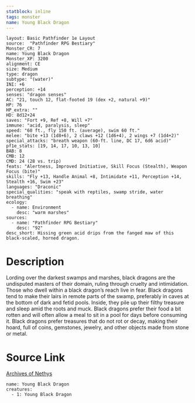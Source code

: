 ```yaml
---
statblock: inline
tags: monster
name: Young Black Dragon
---
```

```statblock
layout: Basic Pathfinder 1e Layout
source:  "Pathfinder RPG Bestiary"
Monster_CR: 7
name: Young Black Dragon
Monster_XP: 3200
alignment: CE
size: Medium
type: dragon
subtype: "(water)"
INI: +6
perception: +14
senses: "dragon senses"
AC: "21, touch 12, flat-footed 19 (dex +2, natural +9)"
HP: 76
HP_extra: ""
HD: 8d12+24
saves: "Fort +9, Ref +8, Will +7"
immune: "acid, paralysis, sleep"
speed: "60 ft., fly 150 ft. (average), swim 60 ft."
melee: "bite +13 (1d8+6), 2 claws +12 (1d6+4), 2 wings +7 (1d4+2)"
special_attacks: "breath weapon (60-ft. line, DC 17, 6d6 acid)"
pf1e_stats: [19, 14, 17, 10, 13, 10]
BAB: 8
CMB: 12
CMD: 24 (28 vs. trip)
feats: "Alertness, Improved Initiative, Skill Focus (Stealth), Weapon Focus (bite)"
skills: "Fly +13, Handle Animal +8, Intimidate +11, Perception +14, Stealth +16, Swim +23"
languages: "Draconic"
special_qualities: "speak with reptiles, swamp stride, water breathing"
ecology:
  - name: Environment
    desc: "warm marshes"
sources:
  - name: "Pathfinder RPG Bestiary"
    desc: "92"
desc_short: Hissing green acid drips from the fanged maw of this black-scaled, horned dragon.
```
# Description
Lording over the darkest swamps and marshes, black dragons are the undisputed masters of their domain, ruling through cruelty and intimidation. Those who dwell within a black dragon’s reach live in fear. Black dragons tend to make their lairs in remote parts of the swamp, preferably in caves at the bottom of dark and fetid pools. Inside, they pile up their filthy treasure and sleep amid the roots and muck. Black dragons prefer their food a bit rotten and will often allow a meal to sit in a pool for days before consuming it. Black dragons prefer treasures that do not rot or decay, making their hoard, full of coins, gemstones, jewelry, and other objects made from stone or metal.
# Source Link
[Archives of Nethys](https://aonprd.com/MonsterDisplay.aspx?ItemName=Young%20Black%20Dragon)
```encounter-table
name: Young Black Dragon
creatures:
  - 1: Young Black Dragon
```
